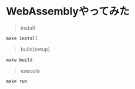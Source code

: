 # WebAssemblyやってみた
> install
```
make install
```
> build(setup)
```
make build
```
> execute
```
make run
```